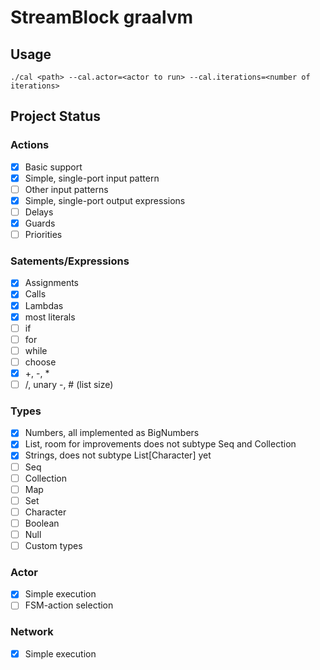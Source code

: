 # StreamBlock graalvm

## Usage
```
./cal <path> --cal.actor=<actor to run> --cal.iterations=<number of iterations>
```

## Project Status

### Actions
 - [x] Basic support
 - [x] Simple, single-port input pattern
 - [ ] Other input patterns
 - [x] Simple, single-port output expressions
 - [ ] Delays
 - [x] Guards
 - [ ] Priorities

### Satements/Expressions
 - [x] Assignments
 - [x] Calls
 - [x] Lambdas
 - [x] most literals
 - [ ] if
 - [ ] for
 - [ ] while
 - [ ] choose
 - [x] +, -, *
 - [ ] /, unary -, # (list size)

### Types
 - [x] Numbers, all implemented as BigNumbers
 - [x] List, room for improvements does not subtype Seq and Collection
 - [x] Strings, does not subtype List[Character] yet
 - [ ] Seq
 - [ ] Collection
 - [ ] Map
 - [ ] Set
 - [ ] Character
 - [ ] Boolean
 - [ ] Null
 - [ ] Custom types

### Actor
 - [x] Simple execution
 - [ ] FSM-action selection

### Network
 - [x] Simple execution

